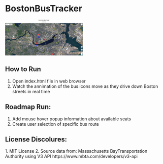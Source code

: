 # BostonBusTracker

<!--Expanded upon by Philip Case based on an MIT XPro class exercise June 2022-->

<img src="./scrnshot.png" style="max-width: 50%;">

<h2>How to Run</h2>

1. Open index.html file in web browser
2. Watch the annimation of the bus icons move as they drive down Boston streets in real time




<h2>Roadmap Run:</h2>

1. Add mouse hover popup information about available seats
2. Create user selection of specific bus route


<h2>License Discolures:</h2>
1. MIT License
2. Source data from: Massachusetts BayTransportation Authority using V3 API 
https://www.mbta.com/developers/v3-api
